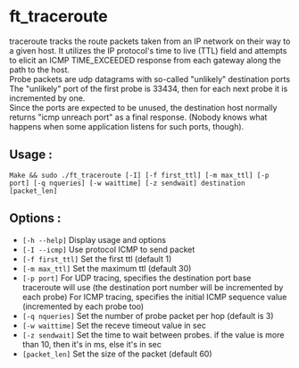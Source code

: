 # ft_traceroute
traceroute  tracks the route packets taken from an IP network on their way to a given host. It utilizes the IP protocol's time to live (TTL) field and attempts to elicit
an ICMP TIME_EXCEEDED response from each gateway along the path to the host.  
Probe packets are udp datagrams with so-called "unlikely" destination ports
The "unlikely" port of the first probe is 33434, then for each next probe it is incremented by  one.  
Since the ports are expected to be unused, the destination host normally returns "icmp unreach port" as a final response.
(Nobody knows what happens when some application listens for such ports, though).

## Usage :
```
Make && sudo ./ft_traceroute [-I] [-f first_ttl] [-m max_ttl] [-p port] [-q nqueries] [-w waittime] [-z sendwait] destination [packet_len]
```
## Options :

* `[-h --help]` Display usage and options
* `[-I --icmp]` Use protocol ICMP to send packet
* `[-f first_ttl]` Set the first ttl (default 1)
* `[-m max_ttl]` Set the maximum ttl (default 30)
* `[-p port]`	For UDP tracing, specifies the destination port base traceroute will use (the destination port number will be incremented by each probe)
				For ICMP tracing, specifies the initial ICMP sequence value (incremented by each probe too)
* `[-q nqueries]` Set the number of probe packet per hop (default is 3)
* `[-w waittime]` Set the receve timeout value in sec
* `[-z sendwait]` Set the time to wait between probes. if the value is more than 10, then it's in ms, else it's in sec
* `[packet_len]` Set the size of the packet (default 60)

